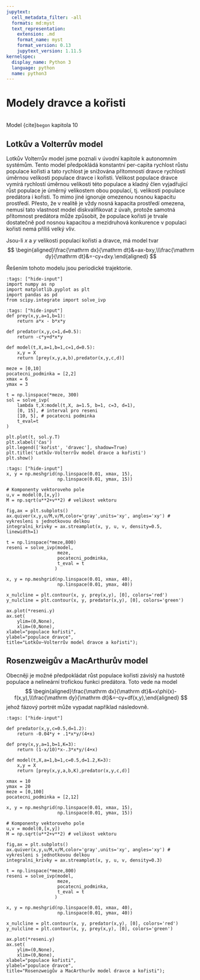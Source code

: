 ```yaml
---
jupytext:
  cell_metadata_filter: -all
  formats: md:myst
  text_representation:
    extension: .md
    format_name: myst
    format_version: 0.13
    jupytext_version: 1.11.5
kernelspec:
  display_name: Python 3
  language: python
  name: python3
---
```


# Modely dravce a kořisti

```{index} single: Model ; dravce a kořisti
```


Model {cite}`begon` kapitola 10


## Lotkův a Volterrův model 

Lotkův Volterrův model jsme poznali v úvodní kapitole k autonomním systémům.
Tento model předpokládá konstantní per-capita rychlost růstu populace kořisti a
tato rychlost je snižována přítomností dravce rychlostí úměrnou velikosti
populace dravce i kořisti. Velikost populace dravce vymírá rychlostí úměrnou
velikosti této populace a kladný člen vyjadřující růst populace je úměrný
velikostem obou populací, tj. velikosti populace predátora i kořisti. To mimo jiné
ignoruje omezenou nosnou kapacitu prostředí. Přesto, že v realitě je vždy nosná
kapacita prostředí omezena, nemusí tato vlastnost model diskvalifikovat z úvah,
protože samotná přítomnost predátora může způsobit, že populace kořisti je
trvale dostatečně pod nosnou kapacitou a mezidruhová konkurence v populaci
kořisti nemá příliš velký vliv. 

Jsou-li $x$ a $y$ velikosti populací kořisti a dravce, má model tvar
$$
\begin{aligned}\frac{\mathrm dx}{\mathrm dt}&=ax-bxy,\\\frac{\mathrm dy}{\mathrm dt}&=-cy+dxy.\end{aligned}
$$

Řešením tohoto modelu jsou periodické trajektorie.

```{code-cell} ipython
:tags: ["hide-input"]
import numpy as np
import matplotlib.pyplot as plt
import pandas as pd
from scipy.integrate import solve_ivp

```

```{code-cell} ipython
:tags: ["hide-input"]
def prey(x,y,a=1,b=1):
    return a*x - b*x*y

def predator(x,y,c=1,d=0.5):
    return -c*y+d*x*y

def model(t,X,a=1,b=1,c=1,d=0.5):
    x,y = X
    return [prey(x,y,a,b),predator(x,y,c,d)]

meze = [0,10]
pocatecni_podminka = [2,2]
xmax = 6
ymax = 3

t = np.linspace(*meze, 300)
sol = solve_ivp(
    lambda t,X:model(t,X, a=1.5, b=1, c=3, d=1), 
    [0, 15], # interval pro reseni
    [10, 5], # pocatecni podminka
    t_eval=t
)

plt.plot(t, sol.y.T)
plt.xlabel('čas')
plt.legend(['kořist', 'dravec'], shadow=True)
plt.title('Lotkův-Volterrův model dravce a kořisti')
plt.show()
```


```{code-cell} ipython
:tags: ["hide-input"]
x, y = np.meshgrid(np.linspace(0.01, xmax, 15), 
                   np.linspace(0.01, ymax, 15))

# Komponenty vektoroveho pole
u,v = model(0,[x,y])
M = np.sqrt(u**2+v**2) # velikost vektoru

fig,ax = plt.subplots()
ax.quiver(x,y,u/M,v/M,color='gray',units='xy', angles='xy') # vykresleni s jednotkovou delkou
integralni_krivky = ax.streamplot(x, y, u, v, density=0.5, linewidth=1)

t = np.linspace(*meze,800)
reseni = solve_ivp(model,
                   meze,
                   pocatecni_podminka,
                   t_eval = t
                  )

x, y = np.meshgrid(np.linspace(0.01, xmax, 40), 
                   np.linspace(0.01, ymax, 40))

x_nulcline = plt.contour(x, y, prey(x,y), [0], colors='red')
y_nulcline = plt.contour(x, y, predator(x,y), [0], colors='green')

ax.plot(*reseni.y)
ax.set(
    ylim=(0,None), 
    xlim=(0,None),
xlabel="populace kořisti",
ylabel="populace dravce",
title="Lotkův–Volterrův model dravce a kořisti");
```

## Rosenzweigův a MacArthurův model

Obecněji je možné předpokládat růst populace kořisti závislý na hustotě
populace a nelineární trofickou funkci predátora. Toto vede na model 
$$
\begin{aligned}\frac{\mathrm dx}{\mathrm dt}&=x\phi(x)-f(x,y),\\\frac{\mathrm
dy}{\mathrm dt}&=-cy+df(x,y),\end{aligned}
$$
jehož fázový portrét může vypadat například následovně. 

```{code-cell} ipython
:tags: ["hide-input"]

def predator(x,y,c=0.5,d=1.2):
    return -0.04*y + .1*x*y/(4+x)

def prey(x,y,a=1,b=1,K=3):
    return (1-x/10)*x-.3*x*y/(4+x)

def model(t,X,a=1,b=1,c=0.5,d=1.2,K=3):
    x,y = X
    return [prey(x,y,a,b,K),predator(x,y,c,d)]

xmax = 10
ymax = 20
meze = [0,100]
pocatecni_podminka = [2,12]

x, y = np.meshgrid(np.linspace(0.01, xmax, 15), 
                   np.linspace(0.01, ymax, 15))

# Komponenty vektoroveho pole
u,v = model(0,[x,y])
M = np.sqrt(u**2+v**2) # velikost vektoru

fig,ax = plt.subplots()
ax.quiver(x,y,u/M,v/M,color='gray',units='xy', angles='xy') # vykresleni s jednotkovou delkou
integralni_krivky = ax.streamplot(x, y, u, v, density=0.3)

t = np.linspace(*meze,800)
reseni = solve_ivp(model,
                   meze,
                   pocatecni_podminka,
                   t_eval = t
                  )

x, y = np.meshgrid(np.linspace(0.01, xmax, 40), 
                   np.linspace(0.01, ymax, 40))

x_nulcline = plt.contour(x, y, predator(x,y), [0], colors='red')
y_nulcline = plt.contour(x, y, prey(x,y), [0], colors='green')

ax.plot(*reseni.y)
ax.set(
    ylim=(0,None), 
    xlim=(0,None),
xlabel="populace kořisti",
ylabel="populace dravce",
title="Rosenzweigův a MacArthurův model dravce a kořisti");
```



